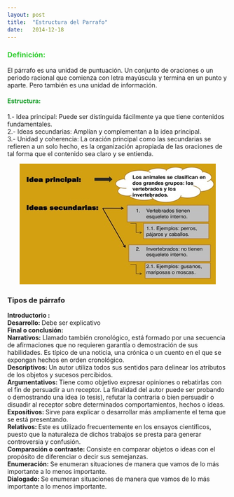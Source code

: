 ```yaml
---
layout: post
title:  "Estructura del Parrafo"
date:   2014-12-18
---
```


<font color="#32CD32"><h3>Definición:</h3></font>
<p>El párrafo es una unidad de puntuación. Un conjunto de oraciones o un periodo racional que comienza con letra mayúscula y termina en un punto y aparte. Pero también es una unidad de información. </p>
<font color="#169C28"><h4>Estructura:</h4></font>
<p>1.- Idea principal: Puede ser distinguida fácilmente ya que tiene contenidos fundamentales. <br>
2.- Ideas secundarias: Amplían y complementan a la idea principal. <br>
3.- Unidad y coherencia: La oración principal como las secundarias se refieren a un solo hecho, es la organización apropiada de las oraciones de tal forma que el contenido sea claro y se entienda. </p>
<center><img src="/assets/img/parrafoestructura.jpg"></center>
<h3>Tipos de párrafo </h3>
<b>Introductorio :</b><br>
<b>Desarrollo: </b> Debe ser explicativo <br>
<b>Final o conclusión:</b><br>
<b>Narrativos:</b> Llamado también cronológico, está formado por una secuencia de afirmaciones que no requieren garantía o demostración de sus habilidades. Es típico de una noticia, una crónica o un cuento en el que se expongan hechos en orden cronológico. <br>
<b>Descriptivos: </b> Un autor utiliza todos sus sentidos para delinear los atributos de los objetos y sucesos percibidos. <br>
<b>Argumentativos: </b> Tiene como objetivo expresar opiniones o rebatirlas con el fin de persuadir a un receptor. La finalidad del autor puede ser probando o demostrando una idea (o tesis), refutar la contraria o bien persuadir o disuadir al receptor sobre determinados comportamientos, hechos o ideas. <br>
<b>Expositivos: </b> Sirve para explicar o desarrollar más ampliamente el tema que se está presentando. <br>
<b>Relativos: </b> Este es utilizado frecuentemente en los ensayos científicos, puesto que la naturaleza de dichos trabajos se presta para generar controversia y confusión. <br>
<b>Comparación o contraste: </b> Consiste en comparar objetos o ideas con el propósito de diferenciar o decir sus semejanzas. <br>
<b>Enumeración: </b> Se enumeran situaciones de manera que vamos de lo más importante a lo menos importante.<br>
<b>Dialogado: </b> Se enumeran situaciones de manera que vamos de lo más importante a lo menos importante.</p>



